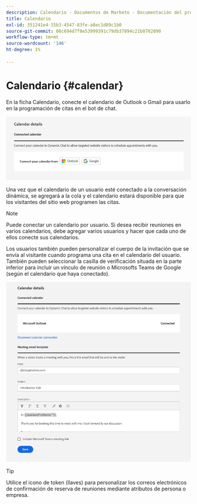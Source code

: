 ```yaml
---
description: Calendario - Documentos de Marketo - Documentación del producto
title: Calendario
exl-id: 351241e4-15b3-4547-83fe-a8ec1d89c1b0
source-git-commit: 06c694d7f8e53999391c79db37894c21b0702090
workflow-type: tm+mt
source-wordcount: '146'
ht-degree: 1%

---
```


# Calendario {#calendar}

En la ficha Calendario, conecte el calendario de Outlook o Gmail para usarlo en la programación de citas en el bot de chat.

![](assets/calendar-1.png)

Una vez que el calendario de un usuario esté conectado a la conversación dinámica, se agregará a la cola y el calendario estará disponible para que los visitantes del sitio web programen las citas.

>[!NOTE]
>
>Puede conectar un calendario por usuario. Si desea recibir reuniones en varios calendarios, debe agregar varios usuarios y hacer que cada uno de ellos conecte sus calendarios.

Los usuarios también pueden personalizar el cuerpo de la invitación que se envía al visitante cuando programa una cita en el calendario del usuario. También pueden seleccionar la casilla de verificación situada en la parte inferior para incluir un vínculo de reunión o Microsofts Teams de Google (según el calendario que haya conectado).

![](assets/calendar-2.png)

>[!TIP]
>
>Utilice el icono de token (llaves) para personalizar los correos electrónicos de confirmación de reserva de reuniones mediante atributos de persona o empresa.
